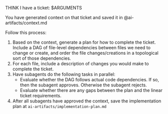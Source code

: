 THINK I have a ticket: $ARGUMENTS

You have generated context on that ticket and saved it in @ai-artifacts/context.md

Follow this process:
1. Based on the context, generate a plan for how to complete the ticket. Include
   a DAG of file-level dependencies between files we need to change or create,
   and order the file changes/creations in a topological sort of those
   dependencies.
2. For each file, include a description of changes you would make to complete the
   ticket.
3. Have subagents do the following tasks in parallel:
   - Evaluate whether the DAG follows actual code dependencies. If so, then the
     subagent approves. Otherwise the subagent rejects.
   - Evaluate whether there are any gaps between the plan and the linear ticket
     requirements.
4. After all subagents have approved the context, save the implementation plan
   at `ai-artifacts/implementation-plan.md`
